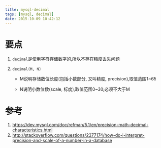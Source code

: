 ```yaml
---
title: mysql-decimal
tags: [mysql, decimal]
date: 2015-10-09 10:42:12
---
```


# 要点

1.  `decimal`是使用字符存储数字的,所以不存在精度丢失问题

1.  `decimal(M, N)`

    -   M说明存储数位长度(包括小数部分, 又叫精度, precision),取值范围1~65

    -   N说明小数位数(scale, 标度),取值范围0~30,必须不大于M

# 参考

1.  <https://dev.mysql.com/doc/refman/5.1/en/precision-math-decimal-characteristics.html>
1.  <http://stackoverflow.com/questions/2377174/how-do-i-interpret-precision-and-scale-of-a-number-in-a-database>
